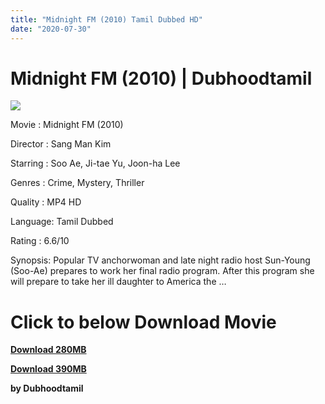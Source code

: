 ```yaml
---
title: "Midnight FM (2010) Tamil Dubbed HD"
date: "2020-07-30"
---
```


# Midnight FM (2010) | Dubhoodtamil

[![](https://1.bp.blogspot.com/-9SvjLdcmPCk/XyKYKXBYkiI/AAAAAAAABys/Yhref9kHT88x6nOAsaeji2f2T6ao77SNwCNcBGAsYHQ/w500-h375/zOzSIAM2Fgz_sfP8Pp9B_LuGi8lHOMa1KnHvG6YgYOTgaDfM0MBuOF6yxtyrSzIcUbXUQJIp3PF08Pgjxwtc7DLEQmZX3bh_ixvATpYxz3Y.jpg)](https://1.bp.blogspot.com/-9SvjLdcmPCk/XyKYKXBYkiI/AAAAAAAABys/Yhref9kHT88x6nOAsaeji2f2T6ao77SNwCNcBGAsYHQ/s1024/zOzSIAM2Fgz_sfP8Pp9B_LuGi8lHOMa1KnHvG6YgYOTgaDfM0MBuOF6yxtyrSzIcUbXUQJIp3PF08Pgjxwtc7DLEQmZX3bh_ixvATpYxz3Y.jpg)

Movie : Midnight FM (2010)

Director : Sang Man Kim

Starring : Soo Ae, Ji-tae Yu, Joon-ha Lee

Genres : Crime, Mystery, Thriller

Quality : MP4 HD

Language: Tamil Dubbed

Rating : 6.6/10

Synopsis: Popular TV anchorwoman and late night radio host Sun-Young (Soo-Ae) prepares to work her final radio program. After this program she will prepare to take her ill daughter to America the …

# Click to below Download Movie

  

**[Download 280MB](#)**

**[Download 390MB](#)**

**by Dubhoodtamil**
